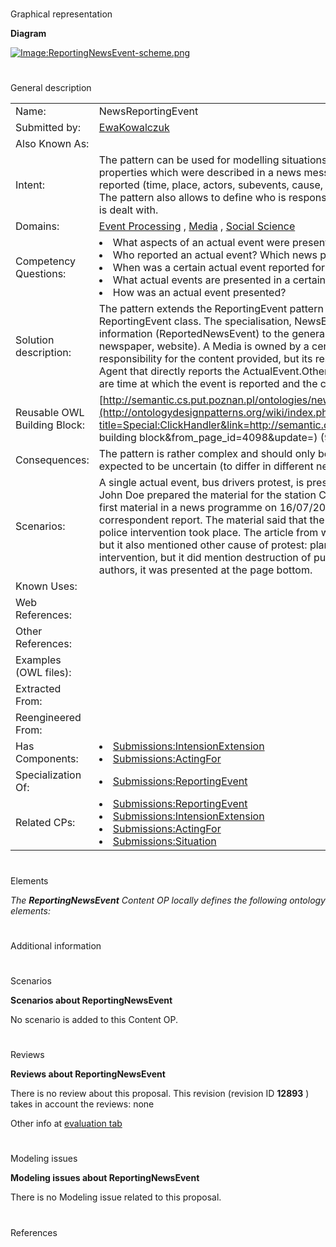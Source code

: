# 

 Graphical representation



__Diagram__ 





[![Image:ReportingNewsEvent-scheme.png‎](../images/d/d9/ReportingNewsEvent-scheme.png)](../Image/ReportingNewsEvent-scheme.png "Image:ReportingNewsEvent-scheme.png‎")





# 

 General description




|  |  |
| --- | --- |
|  Name:  |  NewsReportingEvent  |
|  Submitted by:  | [EwaKowalczuk](../User/EwaKowalczuk "User:EwaKowalczuk")  |
|  Also Known As:  |  |
|  Intent:  |  The pattern can be used for modelling situations in which we are not certain that a particular actual event has the properties which were described in a news message. We want to define the properties of an actual event which were reported (time, place, actors, subevents, cause, effect etc.), but not to treat them as universal, verified knowledge. The pattern also allows to define who is responsible for a particular description of an event and how this description is dealt with.  |
|  Domains:  | [Event Processing](../Community/Event_Processing "Community:Event Processing")  , [Media](../Community/Media "Community:Media")  , [Social Science](../Community/Social_Science "Community:Social Science")  |
|  Competency Questions:  | <li>       What aspects of an actual event were presented in the news message?      </li><li>       Who reported an actual event? Which news provider they represented?      </li><li>       When was a certain actual event reported for the first time?      </li><li>       What actual events are presented in a certain medium/by media of a certain news provider?      </li><li>       How was an actual event presented?      </li> |
|  Solution description:  |  The pattern extends the ReportingEvent pattern by specifying the primary properties of the specialisation of the ReportingEvent class. The specialisation, NewsEventReportingEvent, denotes the act of providing a unit of information (ReportedNewsEvent) to the general public.  The act utilises a certain Media (TV station, radio station, newspaper, website). A Media is owned by a certain SocialAgent - NewsProvider. This agent takes partial responsibility for the content provided, but its responsibility differs from the one of the NewsEventReporter -- an Agent that directly reports the ActualEvent.Other properties which are very important for NewsEventReportingEvent are time at which the event is reported and the context of presentation.  |
|  Reusable OWL Building Block:  | [http://semantic.cs.put.poznan.pl/ontologies/newsreportingevent.owl](http://ontologydesignpatterns.org/wiki/index.php?title=Special:ClickHandler&link=http://semantic.cs.put.poznan.pl/ontologies/newsreportingevent.owl&message=OWL building block&from_page_id=4098&update=)  (961)  |
|  Consequences:  |  The pattern is rather complex and should only be used if the circumstances of the events presented in a media  are expected to be uncertain (to differ in different news event reports of different news providers).  |
|  Scenarios:  |  A single actual event, bus drivers protest, is presented in to different media: a TV news station and a news website. John Doe prepared the material for the station Channel 55, owned by Media Corp. This material was presented as first material in a news programme on 16/07/2016, started at 19:30 and ended at 19:35. It was based on correspondent report. The material said that the cause of the protest was malfunction of buses, and that a brutal police intervention took place. The article from website livingintheworld.com also mentioned malfunction of buses, but it also mentioned other cause of protest: planned reduction of social benefits. It did not mention brutal police intervention, but it did mention destruction of public property. The article seems not important for the website authors, it was presented at the page bottom.  |
|  Known Uses:  |  |
|  Web References:  |  |
|  Other References:  |  |
|  Examples (OWL files):  |  |
|  Extracted From:  |  |
|  Reengineered From:  |  |
|  Has Components:  | <li><a href="Submissions%253AIntensionExtension.html" title="Submissions:IntensionExtension">        Submissions:IntensionExtension       </a></li><li><a href="Submissions%253AActingFor.html" title="Submissions:ActingFor">        Submissions:ActingFor       </a></li> |
|  Specialization Of:  | <li><a href="Submissions%253AReportingEvent.html" title="Submissions:ReportingEvent">        Submissions:ReportingEvent       </a></li> |
|  Related CPs:  | <li><a href="Submissions%253AReportingEvent.html" title="Submissions:ReportingEvent">        Submissions:ReportingEvent       </a></li><li><a href="Submissions%253AIntensionExtension.html" title="Submissions:IntensionExtension">        Submissions:IntensionExtension       </a></li><li><a href="Submissions%253AActingFor.html" title="Submissions:ActingFor">        Submissions:ActingFor       </a></li><li><a href="Submissions%253ASituation.html" title="Submissions:Situation">        Submissions:Situation       </a></li> |



  





# 

 Elements



_The
 __ReportingNewsEvent__ 
 Content OP locally defines the following ontology elements:_ 




# 

 Additional information



# 

 Scenarios




__Scenarios about ReportingNewsEvent__ 


 No scenario is added to this Content OP.
 




# 

 Reviews




__Reviews about ReportingNewsEvent__ 


 There is no review about this proposal.
This revision (revision ID
 __12893__ 
 ) takes in account the reviews: none
 



 Other info at
 [evaluation tab](http://ontologydesignpatterns.org/wiki/index.php?title=Submissions:ReportingNewsEvent&action=evaluation "http://ontologydesignpatterns.org/wiki/index.php?title=Submissions:ReportingNewsEvent&action=evaluation") 





  





# 

 Modeling issues




__Modeling issues about ReportingNewsEvent__ 


 There is no Modeling issue related to this proposal.
 




  





# 

 References